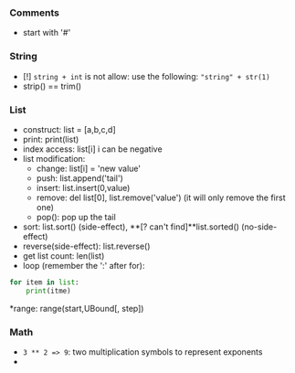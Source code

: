### Comments
* start with '#'

### String
* [!] ```string + int``` is not allow: use the following: ```"string" + str(1)```
* strip() == trim()


### List
* construct: list = [a,b,c,d]
* print: print(list)
* index access: list[i] i can be negative
* list modification: 
  * change: list[i] = 'new value'
  * push: list.append('tail')
  * insert: list.insert(0,value)
  * remove: del list[0], list.remove('value') (it will only remove the first one)
  * pop(): pop up the tail
* sort: list.sort() (side-effect), **[? can't find]**list.sorted() (no-side-effect)
* reverse(side-effect): list.reverse()
* get list count: len(list)
* loop (remember the ':' after for): 
```python
for item in list:
    print(itme)
```
*range: range(start,UBound[, step])


### Math
*  ```3 ** 2 => 9```: two multiplication symbols to represent exponents
*  

